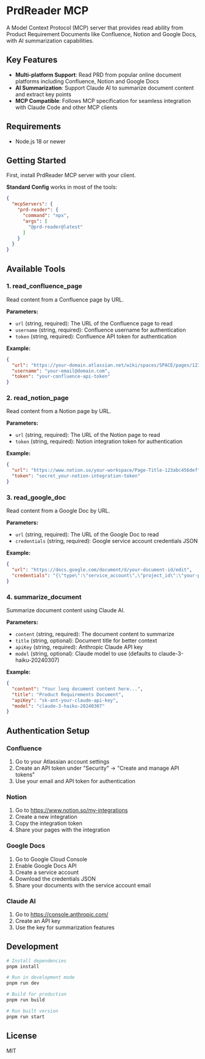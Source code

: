 # PrdReader MCP

A Model Context Protocol (MCP) server that provides read ability from Product Requirement Documents like Confluence, Notion and Google Docs, with AI summarization capabilities.

## Key Features

- **Multi-platform Support**: Read PRD from popular online document platforms including Confluence, Notion and Google Docs
- **AI Summarization**: Support Claude AI to summarize document content and extract key points
- **MCP Compatible**: Follows MCP specification for seamless integration with Claude Code and other MCP clients

## Requirements 
- Node.js 18 or newer

## Getting Started

First, install PrdReader MCP server with your client.

**Standard Config** works in most of the tools:

```json
{
  "mcpServers": {
    "prd-reader": {
      "command": "npx",
      "args": [
        "@prd-reader@latest"
      ]
    }
  }
}
```

## Available Tools

### 1. read_confluence_page
Read content from a Confluence page by URL.

**Parameters:**
- `url` (string, required): The URL of the Confluence page to read
- `username` (string, required): Confluence username for authentication  
- `token` (string, required): Confluence API token for authentication

**Example:**
```json
{
  "url": "https://your-domain.atlassian.net/wiki/spaces/SPACE/pages/123456/Page+Title",
  "username": "your-email@domain.com",
  "token": "your-confluence-api-token"
}
```

### 2. read_notion_page
Read content from a Notion page by URL.

**Parameters:**
- `url` (string, required): The URL of the Notion page to read
- `token` (string, required): Notion integration token for authentication

**Example:**
```json
{
  "url": "https://www.notion.so/your-workspace/Page-Title-123abc456def",
  "token": "secret_your-notion-integration-token"
}
```

### 3. read_google_doc
Read content from a Google Doc by URL.

**Parameters:**
- `url` (string, required): The URL of the Google Doc to read
- `credentials` (string, required): Google service account credentials JSON

**Example:**
```json
{
  "url": "https://docs.google.com/document/d/your-document-id/edit",
  "credentials": "{\"type\":\"service_account\",\"project_id\":\"your-project\",...}"
}
```

### 4. summarize_document
Summarize document content using Claude AI.

**Parameters:**
- `content` (string, required): The document content to summarize
- `title` (string, optional): Document title for better context
- `apiKey` (string, required): Anthropic Claude API key
- `model` (string, optional): Claude model to use (defaults to claude-3-haiku-20240307)

**Example:**
```json
{
  "content": "Your long document content here...",
  "title": "Product Requirements Document",
  "apiKey": "sk-ant-your-claude-api-key",
  "model": "claude-3-haiku-20240307"
}
```

## Authentication Setup

### Confluence
1. Go to your Atlassian account settings
2. Create an API token under "Security" → "Create and manage API tokens"
3. Use your email and API token for authentication

### Notion
1. Go to https://www.notion.so/my-integrations
2. Create a new integration
3. Copy the integration token
4. Share your pages with the integration

### Google Docs
1. Go to Google Cloud Console
2. Enable Google Docs API
3. Create a service account
4. Download the credentials JSON
5. Share your documents with the service account email

### Claude AI
1. Go to https://console.anthropic.com/
2. Create an API key
3. Use the key for summarization features

## Development

```bash
# Install dependencies
pnpm install

# Run in development mode
pnpm run dev

# Build for production
pnpm run build

# Run built version
pnpm run start
```

## License

MIT